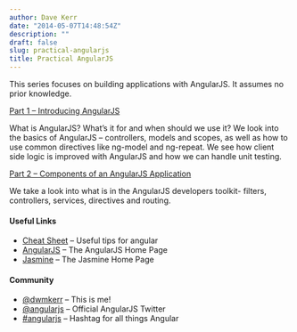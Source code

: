 ```yaml
---
author: Dave Kerr
date: "2014-05-07T14:48:54Z"
description: ""
draft: false
slug: practical-angularjs
title: Practical AngularJS
---
```



This series focuses on building applications with AngularJS. It assumes no prior knowledge.

[Part 1 – Introducing AngularJS](/practical-angularjs-part1)

What is AngularJS? What’s it for and when should we use it? We look into the basics of AngularJS – controllers, models and scopes, as well as how to use common directives like ng-model and ng-repeat. We see how client side logic is improved with AngularJS and how we can handle unit testing.

[Part 2 – Components of an AngularJS Application](/practical-angularjs-part2)

We take a look into what is in the AngularJS developers toolkit- filters, controllers, services, directives and routing.

#### Useful Links

* [Cheat Sheet](/pratical-angularjs-cheatsheet) – Useful tips for angular
* [AngularJS](https://angularjs.org/) – The AngularJS Home Page
* [Jasmine](http://jasmine.github.io/) – The Jasmine Home Page

#### Community

* [@dwmkerr](https://twitter.com/dwmkerr) – This is me!
* [@angularjs](https://twitter.com/angularjs) – Official AngularJS Twitter
* [#angularjs](https://twitter.com/search?q=%23angularjs&src=typd) – Hashtag for all things Angular

